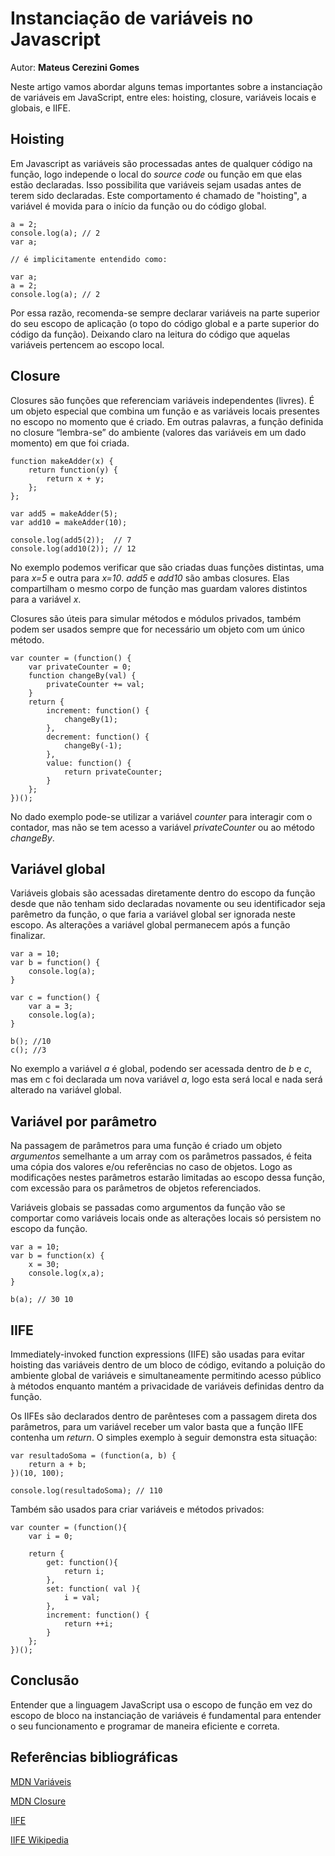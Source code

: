 # Instanciação de variáveis no Javascript
Autor: **Mateus Cerezini Gomes**

Neste artigo vamos abordar alguns temas importantes sobre a instanciação de variáveis em JavaScript, entre eles: hoisting, closure, variáveis locais e globais, e IIFE.

## Hoisting
Em Javascript as variáveis são processadas antes de qualquer código na função, logo independe o local do *source code* ou função em que elas estão declaradas. Isso possibilita que variáveis sejam usadas antes de terem sido declaradas. Este comportamento é chamado de "hoisting", a variável é movida para o início da função ou do código global.

```
a = 2;
console.log(a); // 2
var a;

// é implicitamente entendido como:

var a;
a = 2;
console.log(a); // 2 
```

Por essa razão, recomenda-se sempre declarar variáveis na parte superior do seu escopo de aplicação (o topo do código global e a parte superior do código da função). Deixando claro na leitura do código que aquelas variáveis pertencem ao escopo local.

## Closure
Closures são funções que referenciam variáveis independentes (livres).  É um objeto especial que combina um função e as variáveis locais presentes no escopo no momento que é criado. Em outras palavras, a função definida no closure “lembra-se” do ambiente (valores das variáveis em um dado momento) em que foi criada.

```
function makeAdder(x) {
    return function(y) {
        return x + y;
    };
};

var add5 = makeAdder(5);
var add10 = makeAdder(10);

console.log(add5(2));  // 7
console.log(add10(2)); // 12
```

No exemplo podemos verificar que são criadas duas funções distintas, uma para *x=5* e outra para *x=10*. *add5* e *add10* são ambas closures. Elas compartilham o mesmo corpo de função mas guardam valores distintos para a variável *x*.

Closures são úteis para simular métodos e módulos privados, também podem ser usados sempre que for necessário um objeto com um único método.

```
var counter = (function() {
    var privateCounter = 0;
    function changeBy(val) {
        privateCounter += val;
    }
    return {
        increment: function() {
            changeBy(1);
        },
        decrement: function() {
            changeBy(-1);
        },
        value: function() {
            return privateCounter;
        }
    };
})();
```

No dado exemplo pode-se utilizar a variável *counter* para interagir com o contador, mas não se tem acesso a variável *privateCounter* ou ao método *changeBy*.

## Variável global
Variáveis globais são acessadas diretamente dentro do escopo da função desde que não tenham sido declaradas novamente ou seu identificador seja parêmetro da função, o que faria a variável global ser ignorada neste escopo. As alterações a variável global permanecem após a função finalizar.

```
var a = 10;
var b = function() {
    console.log(a);
}

var c = function() {
    var a = 3;
    console.log(a);
}

b(); //10
c(); //3
```

No exemplo a variável *a* é global, podendo ser acessada dentro de *b* e *c*, mas em c foi declarada um nova variável *a*, logo esta será local e nada será alterado na variável global.

## Variável por parâmetro
Na passagem de parâmetros para uma função é criado um objeto *argumentos* semelhante a um array com os parâmetros passados, é feita uma cópia dos valores e/ou referências no caso de objetos. Logo as modificações nestes parâmetros estarão limitadas ao escopo dessa função, com excessão para os parâmetros de objetos referenciados.

Variáveis globais se passadas como argumentos da função vão se comportar como variáveis locais onde as alterações locais só persistem no escopo da função.

```
var a = 10;
var b = function(x) {
    x = 30; 
    console.log(x,a);
}

b(a); // 30 10
```
 
## IIFE
Immediately-invoked function expressions (IIFE) são usadas para evitar hoisting das variáveis dentro de um bloco de código, evitando a poluição do ambiente global de variáveis e simultaneamente permitindo acesso público à métodos enquanto mantém a privacidade de variáveis definidas dentro da função.

Os IIFEs são declarados dentro de parênteses com a passagem direta dos parâmetros, para um variável receber um valor basta que a função IIFE contenha um *return*. O simples exemplo à seguir demonstra esta situação:

```
var resultadoSoma = (function(a, b) {
    return a + b;
})(10, 100);

console.log(resultadoSoma); // 110 
```

Também são usados para criar variáveis e métodos privados:

```
var counter = (function(){
    var i = 0;

    return {
        get: function(){
            return i;
        },
        set: function( val ){
            i = val;
        },
        increment: function() {
            return ++i;
        }
    };
})();
```

## Conclusão
Entender que a linguagem JavaScript usa o escopo de função em vez do escopo de bloco na instanciação de variáveis é fundamental para entender o seu funcionamento e programar de maneira eficiente e correta. 

## Referências bibliográficas

[MDN Variáveis](https://developer.mozilla.org/en-US/docs/Web/JavaScript/Reference/Statements/var)

[MDN Closure](https://developer.mozilla.org/en-US/docs/Web/JavaScript/Closures)

[IIFE](https://nandovieira.com.br/design-patterns-no-javascript-singleton)

[IIFE Wikipedia](https://en.wikipedia.org/wiki/Immediately-invoked_function_expression)
